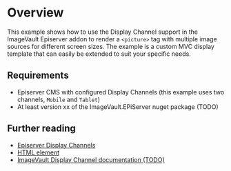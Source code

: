 # Overview
This example shows how to use the Display Channel support in the ImageVault Episerver addon to render a `<picture>` tag with multiple image sources for different screen sizes. The example is a custom MVC display template that can easily be extended to suit your specific needs. 

## Requirements
* Episerver CMS with configured Display Channels (this example uses two channels, `Mobile` and `Tablet`)
* At least version xx of the ImageVault.EPiServer nuget package (TODO)

## Further reading
* [Episerver Display Channels](https://world.episerver.com/documentation/developer-guides/CMS/rendering/display-channels/ "Episerver Display Channels")
* [HTML <picture> element](https://developer.mozilla.org/en-US/docs/Web/HTML/Element/picture "HTML \<picture\> element")
* [ImageVault Display Channel documentation (TODO)](# "ImageVault Display Channel documentation (TODO")
